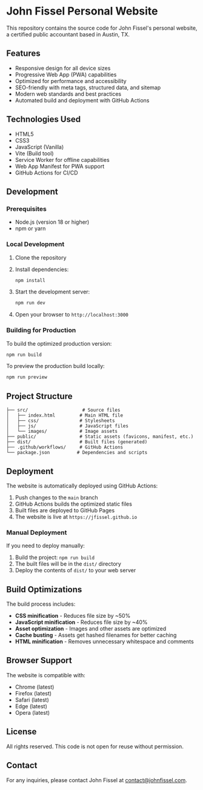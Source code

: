 # John Fissel Personal Website

This repository contains the source code for John Fissel's personal website, a certified public accountant based in Austin, TX.

## Features

- Responsive design for all device sizes
- Progressive Web App (PWA) capabilities
- Optimized for performance and accessibility
- SEO-friendly with meta tags, structured data, and sitemap
- Modern web standards and best practices
- Automated build and deployment with GitHub Actions

## Technologies Used

- HTML5
- CSS3
- JavaScript (Vanilla)
- Vite (Build tool)
- Service Worker for offline capabilities
- Web App Manifest for PWA support
- GitHub Actions for CI/CD

## Development

### Prerequisites

- Node.js (version 18 or higher)
- npm or yarn

### Local Development

1. Clone the repository
2. Install dependencies:
   ```bash
   npm install
   ```

3. Start the development server:
   ```bash
   npm run dev
   ```

4. Open your browser to `http://localhost:3000`

### Building for Production

To build the optimized production version:

```bash
npm run build
```

To preview the production build locally:

```bash
npm run preview
```

## Project Structure

```
├── src/                    # Source files
│   ├── index.html         # Main HTML file
│   ├── css/               # Stylesheets
│   ├── js/                # JavaScript files
│   └── images/            # Image assets
├── public/                # Static assets (favicons, manifest, etc.)
├── dist/                  # Built files (generated)
├── .github/workflows/     # GitHub Actions
└── package.json          # Dependencies and scripts
```

## Deployment

The website is automatically deployed using GitHub Actions:

1. Push changes to the `main` branch
2. GitHub Actions builds the optimized static files
3. Built files are deployed to GitHub Pages
4. The website is live at `https://jfissel.github.io`

### Manual Deployment

If you need to deploy manually:

1. Build the project: `npm run build`
2. The built files will be in the `dist/` directory
3. Deploy the contents of `dist/` to your web server

## Build Optimizations

The build process includes:

- **CSS minification** - Reduces file size by ~50%
- **JavaScript minification** - Reduces file size by ~40%
- **Asset optimization** - Images and other assets are optimized
- **Cache busting** - Assets get hashed filenames for better caching
- **HTML minification** - Removes unnecessary whitespace and comments

## Browser Support

The website is compatible with:
- Chrome (latest)
- Firefox (latest)
- Safari (latest)
- Edge (latest)
- Opera (latest)

## License

All rights reserved. This code is not open for reuse without permission.

## Contact

For any inquiries, please contact John Fissel at contact@johnfissel.com. 